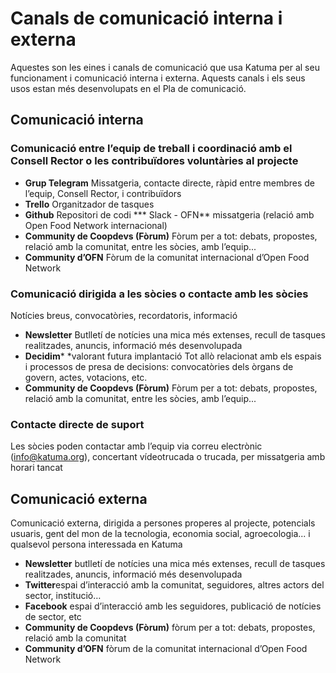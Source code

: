  # Canals de comunicació interna i externa

Aquestes son les eines i canals de comunicació que usa Katuma per al seu funcionament i comunicació interna i externa. Aquests canals i els seus usos estan més desenvolupats en el Pla de comunicació.


## Comunicació interna
### Comunicació entre l’equip de treball i coordinació amb el Consell Rector o les contribuïdores voluntàries al projecte
* **Grup Telegram**
Missatgeria, contacte directe, ràpid entre membres de l’equip, Consell Rector, i contribuïdors
* **Trello**
Organitzador de tasques
* **Github**
Repositori de codi
*** Slack - OFN**
missatgeria (relació amb Open Food Network  internacional)
* **Community de Coopdevs (Fòrum)**
Fòrum per a tot: debats, propostes, relació amb la comunitat, entre les sòcies, amb l’equip...
* **Community d’OFN**
Fòrum de la comunitat internacional d’Open Food Network

### Comunicació dirigida a les sòcies o contacte amb les sòcies

Notícies breus, convocatòries, recordatoris, informació
* **Newsletter**
Butlletí de notícies una mica més extenses, recull de tasques realitzades, anuncis, informació més desenvolupada
* **Decidim***
*valorant futura implantació
Tot allò relacionat amb els espais i processos de presa de decisions: convocatòries dels òrgans de govern, actes, votacions, etc.
* **Community de Coopdevs (Fòrum)**
Fòrum per a tot: debats, propostes, relació amb la comunitat, entre les sòcies, amb l’equip...

### Contacte directe de suport
Les sòcies poden contactar amb l’equip via correu electrònic (info@katuma.org), concertant vídeotrucada o trucada, per missatgeria amb horari tancat

## Comunicació externa
Comunicació externa, dirigida a persones properes al projecte, potencials usuaris, gent del mon de la tecnologia, economia social, agroecologia... i qualsevol persona interessada en Katuma	

* **Newsletter** butlletí de notícies una mica més extenses, recull de tasques realitzades, anuncis, informació més desenvolupada
* **Twitter**espai d’interacció amb la comunitat, seguidores, altres actors del sector, institució…
* **Facebook** espai d’interacció amb les seguidores, publicació de notícies de sector, etc
* **Community de Coopdevs (Fòrum)**	fòrum per a tot: debats, propostes, relació amb la comunitat
* **Community d’OFN**	fòrum de la comunitat internacional d’Open Food Network


